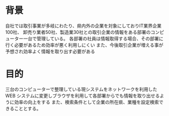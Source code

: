 # 背景
自社では取引事業が多岐にわたり、県内外の企業を対象にしておりIT業界企業100社、
卸売り業者50社、製造業30社との取引企業の情報をある部署のコンピューター一台で管理している。
各部署の社員は情報取得する場合、その部署に行く必要があるため効率が悪く利用しにくい
また、今後取引企業が増える事が予想され効率よく情報を取り出す必要がある
# 目的
三台のコンピューターで整理している現システムをネットワークを利用したWEB
システムに変更しブラウザを利用して各部署からでも情報を取り出せるように効率の向上をする
また、検索条件として企業の所在県、業種を設定検索できることとする。